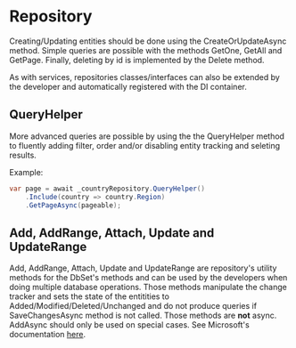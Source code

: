 # Repository

Creating/Updating entities should be done using the CreateOrUpdateAsync method. Simple queries are possible with the methods GetOne, GetAll and GetPage. Finally, deleting by id is implemented by the Delete method.

As with services, repositories classes/interfaces can also be extended by the developer and automatically registered with the DI container.

## QueryHelper

More advanced queries are possible by using the the QueryHelper method to fluently adding filter, order and/or disabling entity tracking and seleting results.

Example:

```csharp
var page = await _countryRepository.QueryHelper()
    .Include(country => country.Region)
    .GetPageAsync(pageable);
```

## Add, AddRange, Attach, Update and UpdateRange

Add, AddRange, Attach, Update and UpdateRange are repository's utility methods for the DbSet's methods and can be used by the developers when doing multiple database operations. 
Those methods manipulate the change tracker and sets the state of the entitities to Added/Modified/Deleted/Unchanged and do not produce queries if SaveChangesAsync method is not called. Those methods are **not** async. AddAsync should only be used on special cases. See Microsoft's documentation [here](https://docs.microsoft.com/en-us/dotnet/api/microsoft.entityframeworkcore.dbcontext.addasync?view=efcore-3.1).
